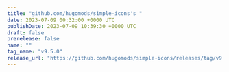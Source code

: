 ```yaml
---
title: "github.com/hugomods/simple-icons's "
date: 2023-07-09 00:32:00 +0000 UTC
publishDate: 2023-07-09 10:39:30 +0000 UTC
draft: false
prerelease: false
name: ""
tag_name: "v9.5.0"
release_url: "https://github.com/hugomods/simple-icons/releases/tag/v9.5.0"
---
```




